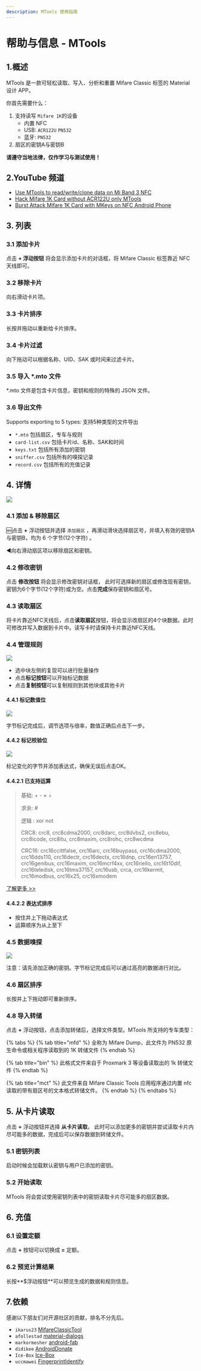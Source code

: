 ```yaml
---
description: MTools 使用指南
---
```


# 帮助与信息 - MTools

## 1.概述

MTools 是一款可轻松读取、写入、分析和重置 Mifare Classic 标签的 Material 设计 APP。

你首先需要什么：

1. 支持读写 `Mifare 1K`的设备 
   * 内置 NFC
   * USB:  `ACR122U`   `PN532`
   * 蓝牙:  `PN532`
2. 扇区的密钥A与密钥B

**请遵守当地法律，仅作学习与测试使用！**

## 2.YouTube 频道

* [Use MTools to read/write/clone data on Mi Band 3 NFC](https://youtu.be/1Bl-FFALNic)
* [Hack Mifare 1K Card without ACR122U only MTools](https://youtu.be/hEwhJWAt3a8)
* [Burst Attack Mifare 1K Card with MKeys on NFC Android Phone](https://youtu.be/CKSBDwRg7Wo)

## 3. 列表

### 3.1 添加卡片

点击 **+ 浮动按钮** 将会显示添加卡片的对话框，将 Mifare Classic 标签靠近 NFC天线即可。

### 3.2 移除卡片

向右滑动卡片项。

### 3.3 卡片排序

长按并拖动以重新给卡片排序。

### 3.4 卡片过滤

向下拖动可以根据名称、UID、SAK 或时间来过滤卡片。

### 3.5 导入 \*.mto 文件

\*.mto 文件是包含卡片信息，密钥和规则的特殊的 JSON 文件。

### 3.6 导出文件

Supports exporting to  5 types: 支持5种类型的文件导出

* `*.mto` 包括扇区，专车与规则
* `card-list.csv` 包括卡片id、名称、SAK和时间
* `keys.txt` 包括所有添加的密钥
* `sniffer.csv` 包括所有的嗅探记录
* `record.csv` 包括所有的充值记录

## 4. 详情

![](.gitbook/assets/button_func%20%281%29.jpeg)

### 4.1 添加 & 移除扇区

🆕点击  **+** 浮动按钮并选择 `添加扇区` ，再滑动滑块选择扇区号，并填入有效的密钥A 与密钥B，均为 6 个字节\(12个字符\) 。

◀向右滑动扇区项以移除扇区和密钥。

### 4.2 修改密钥

点击 **修改按钮** 将会显示修改密钥对话框， 此时可选择新的扇区或修改现有密钥， 密钥为6个字节\(12个字符\)或为空。点击**完成**保存密钥和扇区号。

### 4.3 读取扇区

将卡片靠近NFC天线后，点击**读取扇区**按钮，将会显示改扇区的4个块数据。此时可修改并写入数据到卡片中。读写卡时请保持卡片靠近NFC天线。

### 4.4 管理规则

![](.gitbook/assets/mt-handle-block.jpg)

* 选中块左侧的复现可以进行批量操作
* 点击**标记按钮**可以开始标记数据
* 点击**复制按钮**可以复制规则到其他块或其他卡片

#### **4.4.1 标记数值位**

![](.gitbook/assets/mark_money.jpeg)

字节标记完成后，调节选项与倍率，数值正确后点击下一步。

#### **4.4.2 标记校验位**

![](.gitbook/assets/mark_check.jpeg)

标记变化的字节并添加表达式，确保无误后点击OK。

#### **4.4.2.1 已支持运算**

> 基础: + - × ÷
>
> 求余: \#
>
> 逻辑 : xor not
>
> CRC8: crc8, crc8cdma2000, crc8darc, crc8dvbs2, crc8ebu, crc8icode, crc8itu, crc8maxim, crc8rohc, crc8wcdma
>
> CRC16: crc16ccittfalse, crc16arc, crc16buypass, crc16cdma2000, crc16dds110, crc16dectr, crc16dectx, crc16dnp, crc16en13757, crc16genibus, crc16maxim, crc16mcrf4xx, crc16riello, crc16t10dif, crc16teledisk, crc16tms37157, crc16usb, crca, crc16kermit, crc16modbus, crc16x25, crc16xmodem

[了解更多 &gt;&gt;](mtools-app/help-or-add-expression.md#example)

#### **4.4.2.2 表达式排序**

* 按住并上下拖动表达式
* 运算顺序为从上至下

### 4.5 数据嗅探

![](.gitbook/assets/tips_sniffer.jpg)

注意：请先添加正确的密钥。字节标记完成后可以通过高亮的数据进行对比。

### 4.6 扇区排序

长按并上下拖动即可重新排序。

### 4.8 导入转储

点击  **+** 浮动按钮，点击添加转储后，选择文件类型。MTools 所支持的专车类型：

{% tabs %}
{% tab title="mfd" %}
全称为 Mifare Dump，此文件为 PN532 原生命令或相关程序读取到的 1K 转储文件
{% endtab %}

{% tab title="bin" %}
此格式文件来自于 Proxmark 3 等设备读取出的 1k 转储文件
{% endtab %}

{% tab title="mct" %}
此文件来自 Mifare Classic Tools 应用程序通过内置 nfc读取的带有扇区号的文本格式转储文件。
{% endtab %}
{% endtabs %}

## 5. 从卡片读取

点击  **+** 浮动按钮并选择 **从卡片读取**， 此时可以添加更多的密钥并尝试读取卡片内尽可能多的数据，完成后可以保存数据到转储文件。

### 5.1 密钥列表

启动时候会加载默认密钥与用户已添加的密钥。

### 5.2 开始读取

MTools 将会尝试使用密钥列表中的密钥读取卡片尽可能多的扇区数据。

## 6. 充值

### 6.1 设置定额

点击 **+** 按钮可以切换成 **=** 定额。 

### 6.2 预览计算结果

长按**$浮动按钮**可以预览生成的数据和规则信息。

## 7.依赖

感谢以下朋友们对开源社区的贡献，排名不分先后。

* `ikarus23` [MifareClassicTool](https://github.com/ikarus23/MifareClassicTool)  
* `afollestad` [material-dialogs](https://github.com/afollestad/material-dialogs)  
* `markormesher` [android-fab](https://github.com/markormesher/android-fab)  
* `didikee` [AndroidDonate](https://github.com/didikee/AndroidDonate)  
* `Ice-Box` [Ice-Box](http://catchingnow.com)  
* `uccmawei` [FingerprintIdentify](https://github.com/uccmawei/FingerprintIdentify)

